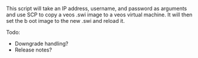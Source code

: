 This script will take an IP address, username, and password as arguments and use
 SCP to copy a veos .swi image to a veos virtual machine. It will then set the b
oot image to the new .swi and reload it.

Todo:

* Downgrade handling?
* Release notes?
